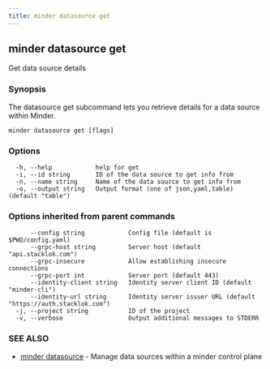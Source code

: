 ```yaml
---
title: minder datasource get
---
```

## minder datasource get

Get data source details

### Synopsis

The datasource get subcommand lets you retrieve details for a data source within Minder.

```
minder datasource get [flags]
```

### Options

```
  -h, --help            help for get
  -i, --id string       ID of the data source to get info from
  -n, --name string     Name of the data source to get info from
  -o, --output string   Output format (one of json,yaml,table) (default "table")
```

### Options inherited from parent commands

```
      --config string            Config file (default is $PWD/config.yaml)
      --grpc-host string         Server host (default "api.stacklok.com")
      --grpc-insecure            Allow establishing insecure connections
      --grpc-port int            Server port (default 443)
      --identity-client string   Identity server client ID (default "minder-cli")
      --identity-url string      Identity server issuer URL (default "https://auth.stacklok.com")
  -j, --project string           ID of the project
  -v, --verbose                  Output additional messages to STDERR
```

### SEE ALSO

* [minder datasource](minder_datasource.md)	 - Manage data sources within a minder control plane


